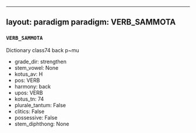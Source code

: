 
---
layout: paradigm
paradigm: VERB_SAMMOTA
---
### ` VERB_SAMMOTA `

Dictionary class74 back p~mu
* grade_dir: strengthen
* stem_vowel: None
* kotus_av: H
* pos: VERB
* harmony: back
* upos: VERB
* kotus_tn: 74
* plurale_tantum: False
* clitics: False
* possessive: False
* stem_diphthong: None
